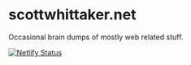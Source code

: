 # scottwhittaker.net

Occasional brain dumps of mostly web related stuff.

[![Netlify Status](https://api.netlify.com/api/v1/badges/324103b2-eb33-491f-b4a3-db7c4490e1ff/deploy-status)](https://app.netlify.com/sites/eager-northcutt-97d352/deploys)
